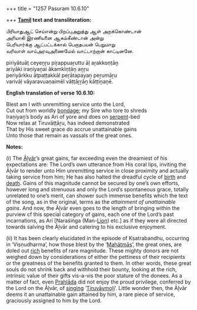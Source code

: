 +++
title = "1257 Pasuram 10.6.10"

+++
**[Tamil](/definition/tamil#history "show Tamil definitions") text and transliteration:**

பிரியாதுஆட் செய்என்று பிறப்புஅறுத்து ஆள் அறக்கொண்டான்  
அரியாகி இரணியனை ஆகம்கீண்டான் அன்று  
பெரியார்க்கு ஆட்பட்டக்கால் பெறாதபயன் பெறுமாறு  
வரிவாள் வாய்அரவுஅணைமேல் வாட்டாற்றான் காட்டினனே.

piriyātuāṭ ceyeṉṟu piṟappuaṟuttu āḷ aṟakkoṇṭāṉ  
ariyāki iraṇiyaṉai ākamkīṇṭāṉ aṉṟu  
periyārkku āṭpaṭṭakkāl peṟātapayaṉ peṟumāṟu  
varivāḷ vāyaravuaṇaimēl vāṭṭāṟṟāṉ kāṭṭiṉaṉē.

**English translation of verse 10.6.10:**

Blest am I with unremitting service unto the Lord,  
Cut out from worldly [bondage](/definition/bondage#history "show bondage definitions"); my Sire who tore to shreds  
Iraṇiyaṉ’s body as Ari of yore and does on [serpent](/definition/serpent#history "show serpent definitions")-bed  
Now relax at Tiruvāṭṭāṟu, has indeed demonstrated  
That by His sweet grace do accrue unattainable gains  
Unto those that remain as vassals of the great ones.

**Notes:**

\(i\) The [Āḻvār](/definition/aḻvar#vaishnavism "show Āḻvār definitions")’s great gains, far exceeding even the dreamiest of his expectations are: The Lord’s own utterance from His coral lips, inviting the Āḻvār to render unto Him unremitting service in close proximity and actually taking service from him; He has also halted the dreadful cycle of [birth](/definition/birth#history "show birth definitions") and [death](/definition/death#history "show death definitions"). Gains of this magnitude cannot be secured by one’s own efforts, however long and strenuous and only the Lord’s spontaneous grace, totally unrelated to one’s merit, can shower such immense benefits which the text of the song, as in the original, terms as the *attainment of unattainable gains*. And now, the Āḻvār even goes to the length of bringing within the purview cf this special category of gains, each one of the Lord’s past incarnations, as Ari [Naraśiṅga (Man-[Lion](/definition/lion#history "show Lion definitions")) etc.] as if they were all directed towards salving the Āḻvār and catering to his exclusive enjoyment.

\(ii\) It has been clearly elucidated in the episode of Kṣatrabandhu, occurring in ‘Viṣṇudharma’, how those blest by the ‘[Mahātmās](/definition/mahatman#vaishnavism "show Mahātmās definitions")’, the great ones, are doled out [rich](/definition/rich#history "show rich definitions") benefits of rare magnitude. These mighty donors are not weighed down by considerations of either the pettiness of their recipients or the greatness of the benefits granted to them. In other words, these great souls do not shrink back and withhold their bounty, looking at the rich, intrinsic value of their gifts vis-a-vis the poor stature of the donees. As a matter of fact, even [Prahlāda](/definition/prahlada#vaishnavism "show Prahlāda definitions") did not enjoy the proud privilege, conferred by the Lord on the Āḻvār, of [singing](/definition/singing#history "show singing definitions") ‘[Tiruvāymoḻi](/definition/tiruvaymoli#vaishnavism "show Tiruvāymoḻi definitions")’. Little wonder then, the Āḻvār deems it an unattainable gain attained by him, a rare piece of service, graciously assigned to him by the Lord.


